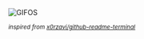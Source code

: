 <div align="justify">
<picture>
    <source media="(prefers-color-scheme: dark)" srcset="https://i.ibb.co/T2k4v56/output-gif.gif">
    <source media="(prefers-color-scheme: light)" srcset="https://i.ibb.co/T2k4v56/output-gif.gif">
    <img alt="GIFOS" src="https://i.ibb.co/T2k4v56/output-gif.gif">
</picture>

<sub><i>inspired from [x0rzavi/github-readme-terminal](https://github.com/x0rzavi/github-readme-terminal)</i></sub>

</div>

<!-- Image deletion URL: https://ibb.co/h9yB7vb/e5c5e813455bbbb788ca93373dd2aeff -->